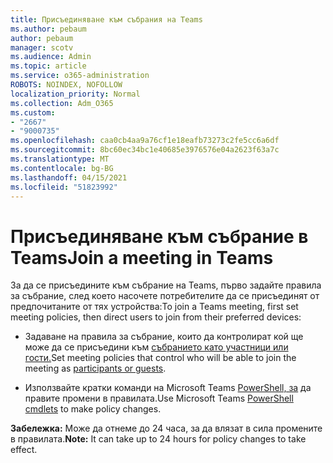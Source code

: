 ```yaml
---
title: Присъединяване към събрания на Teams
ms.author: pebaum
author: pebaum
manager: scotv
ms.audience: Admin
ms.topic: article
ms.service: o365-administration
ROBOTS: NOINDEX, NOFOLLOW
localization_priority: Normal
ms.collection: Adm_O365
ms.custom:
- "2667"
- "9000735"
ms.openlocfilehash: caa0cb4aa9a76cf1e18eafb73273c2fe5cc6a6df
ms.sourcegitcommit: 8bc60ec34bc1e40685e3976576e04a2623f63a7c
ms.translationtype: MT
ms.contentlocale: bg-BG
ms.lasthandoff: 04/15/2021
ms.locfileid: "51823992"
---
```

# <a name="join-a-meeting-in-teams"></a><span data-ttu-id="21413-102">Присъединяване към събрание в Teams</span><span class="sxs-lookup"><span data-stu-id="21413-102">Join a meeting in Teams</span></span>

<span data-ttu-id="21413-103">За да се присъедините към събрание на Teams, първо задайте правила за събрание, след което насочете потребителите да се присъединят от предпочитаните от тях устройства:</span><span class="sxs-lookup"><span data-stu-id="21413-103">To join a Teams meeting, first set meeting policies, then direct users to join from their preferred devices:</span></span>

- <span data-ttu-id="21413-104">Задаване на правила за събрание, които да контролират кой ще може да се присъедини към [събранието като участници или гости.](https://docs.microsoft.com/microsoftteams/meeting-policies-in-teams#meeting-policy-settings---participants--guests)</span><span class="sxs-lookup"><span data-stu-id="21413-104">Set meeting policies that control who will be able to join the meeting as [participants or guests](https://docs.microsoft.com/microsoftteams/meeting-policies-in-teams#meeting-policy-settings---participants--guests).</span></span> 

- <span data-ttu-id="21413-105">Използвайте кратки команди на Microsoft Teams [PowerShell, за](https://docs.microsoft.com/microsoftteams/teams-powershell-overview) да правите промени в правилата.</span><span class="sxs-lookup"><span data-stu-id="21413-105">Use Microsoft Teams [PowerShell cmdlets](https://docs.microsoft.com/microsoftteams/teams-powershell-overview) to make policy changes.</span></span>    

<span data-ttu-id="21413-106">**Забележка:** Може да отнеме до 24 часа, за да влязат в сила промените в правилата.</span><span class="sxs-lookup"><span data-stu-id="21413-106">**Note:** It can take up to 24 hours for policy changes to take effect.</span></span>